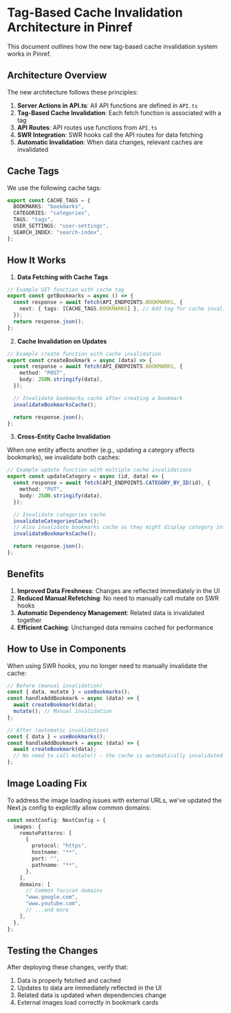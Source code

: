 # Tag-Based Cache Invalidation Architecture in Pinref

This document outlines how the new tag-based cache invalidation system works in Pinref.

## Architecture Overview

The new architecture follows these principles:

1. **Server Actions in API.ts**: All API functions are defined in `API.ts`
2. **Tag-Based Cache Invalidation**: Each fetch function is associated with a tag
3. **API Routes**: API routes use functions from `API.ts`
4. **SWR Integration**: SWR hooks call the API routes for data fetching
5. **Automatic Invalidation**: When data changes, relevant caches are invalidated

## Cache Tags

We use the following cache tags:

```typescript
export const CACHE_TAGS = {
  BOOKMARKS: "bookmarks",
  CATEGORIES: "categories",
  TAGS: "tags",
  USER_SETTINGS: "user-settings",
  SEARCH_INDEX: "search-index",
};
```

## How It Works

1. **Data Fetching with Cache Tags**

```typescript
// Example GET function with cache tag
export const getBookmarks = async () => {
  const response = await fetch(API_ENDPOINTS.BOOKMARKS, {
    next: { tags: [CACHE_TAGS.BOOKMARKS] }, // Add tag for cache invalidation
  });
  return response.json();
};
```

2. **Cache Invalidation on Updates**

```typescript
// Example create function with cache invalidation
export const createBookmark = async (data) => {
  const response = await fetch(API_ENDPOINTS.BOOKMARKS, {
    method: "POST",
    body: JSON.stringify(data),
  });

  // Invalidate bookmarks cache after creating a bookmark
  invalidateBookmarksCache();

  return response.json();
};
```

3. **Cross-Entity Cache Invalidation**

When one entity affects another (e.g., updating a category affects bookmarks), we invalidate both caches:

```typescript
// Example update function with multiple cache invalidations
export const updateCategory = async (id, data) => {
  const response = await fetch(API_ENDPOINTS.CATEGORY_BY_ID(id), {
    method: "PUT",
    body: JSON.stringify(data),
  });

  // Invalidate categories cache
  invalidateCategoriesCache();
  // Also invalidate bookmarks cache as they might display category info
  invalidateBookmarksCache();

  return response.json();
};
```

## Benefits

1. **Improved Data Freshness**: Changes are reflected immediately in the UI
2. **Reduced Manual Refetching**: No need to manually call mutate on SWR hooks
3. **Automatic Dependency Management**: Related data is invalidated together
4. **Efficient Caching**: Unchanged data remains cached for performance

## How to Use in Components

When using SWR hooks, you no longer need to manually invalidate the cache:

```typescript
// Before (manual invalidation)
const { data, mutate } = useBookmarks();
const handleAddBookmark = async (data) => {
  await createBookmark(data);
  mutate(); // Manual invalidation
};

// After (automatic invalidation)
const { data } = useBookmarks();
const handleAddBookmark = async (data) => {
  await createBookmark(data);
  // No need to call mutate() - the cache is automatically invalidated
};
```

## Image Loading Fix

To address the image loading issues with external URLs, we've updated the Next.js config to explicitly allow common domains:

```typescript
const nextConfig: NextConfig = {
  images: {
    remotePatterns: [
      {
        protocol: "https",
        hostname: "**",
        port: "",
        pathname: "**",
      },
    ],
    domains: [
      // Common favicon domains
      "www.google.com",
      "www.youtube.com",
      // ...and more
    ],
  },
};
```

## Testing the Changes

After deploying these changes, verify that:

1. Data is properly fetched and cached
2. Updates to data are immediately reflected in the UI
3. Related data is updated when dependencies change
4. External images load correctly in bookmark cards
